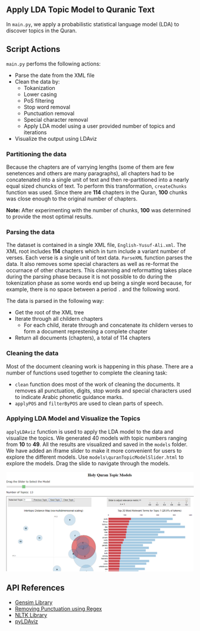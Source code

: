 ## Apply LDA Topic Model to Quranic Text

In `main.py`, we apply a probabilistic statistical language model (LDA) to discover topics in the Quran.

## Script Actions

`main.py` perfoms the following actions:

- Parse the date from the XML file
- Clean the data by:
  * Tokanization
  * Lower casing
  * PoS filtering
  * Stop word removal
  * Punctuation removal
  * Special character removal
  * Apply LDA model using a user provided number of topics and iterations
- Visualize the output using LDAviz

### Partitioning the data

Because the chapters are of varrying lengths (some of them are few senetences and others are many paragraphs), all chapters had to be concatenated into a single unit of text and then re-partitioned into a nearly equal sized chuncks of text. To perform this transformation, `createChunks` function was used. Since there are **114** chapters in the Quran, **100** chunks was close enough to the original number of chapters.

**Note:** After experimenting with the number of chunks, **100** was determined to provide the most optimal results.


### Parsing the data

The dataset is contained in a single XML file, `English-Yusuf-Ali.xml`. The XML root includes **114** chapters which in turn include a variant number of verses. Each verse is a single unit of text data. `ParseXML` function parses the data. It also removes some special characters as well as re-format the occurnace of other characters. This cleanning and reformatting takes place during the parsing phase because it is not possible to do during the tokenization phase as some words end up being a single word because, for example, there is no space between a period `.` and the following word.

The data is parsed in the following way:

- Get the root of the XML tree
- Iterate through all childern chapters
  * For each child, iterate through and concatenate its childern verses to form a document represtening a complete chapter
- Return all documents (chapters), a total of 114 chapters


### Cleaning the data

Most of the document cleaning work is happening in this phase. There are a number of functions used together to complete the cleaning task:

- `clean` function does most of the work of cleaning the documents. It removes all punctuation, digits, stop words and special characters used to indicate Arabic phonetic guidance marks.
- `applyPOS` and `filterByPOS` are used to clean parts of speech.

### Applying LDA Model and Visualize the Topics

`applyLDAviz` function is used to apply the LDA model to the data and visualize the topics. We generated 40 models with topic numbers ranging from **10** to **49**. All the results are visualized and saved in the `models` folder. We have added an iframe slider to make it more convenient for users to explore the different models. Use `models\quranTopicModelSlider.html` to explore the models. Drag the slide to navigate through the models.

![screenshot of the iframe slider](https://github.com/mrahmed/cs410/blob/master/iframeSlider.PNG)


## API References

- [Gensim Library](https://radimrehurek.com/gensim/apiref.html)
- [Removing Punctuation using Regex](https://stackoverflow.com/questions/4328500/how-can-i-strip-all-punctuation-from-a-string-in-javascript-using-regex)
- [NLTK Library](http://www.nltk.org/api/nltk.html)
- [pyLDAviz](https://github.com/bmabey/pyLDAvis)
